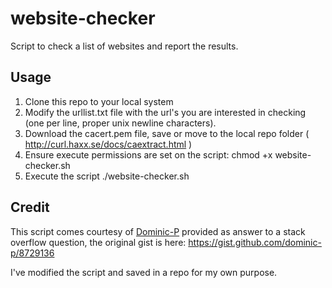 # website-checker
Script to check a list of websites and report the results.

## Usage
1. Clone this repo to your local system
2. Modify the urllist.txt file with the url's you are interested in checking (one per line, proper unix newline characters).
3. Download the cacert.pem file, save or move to the local repo folder ( http://curl.haxx.se/docs/caextract.html )
4. Ensure execute permissions are set on the script:  chmod +x website-checker.sh
5. Execute the script ./website-checker.sh

## Credit
This script comes courtesy of [Dominic-P](https://github.com/dominic-p) provided as answer to a stack overflow question, the original gist is here: https://gist.github.com/dominic-p/8729136

I've modified the script and saved in a repo for my own purpose.
